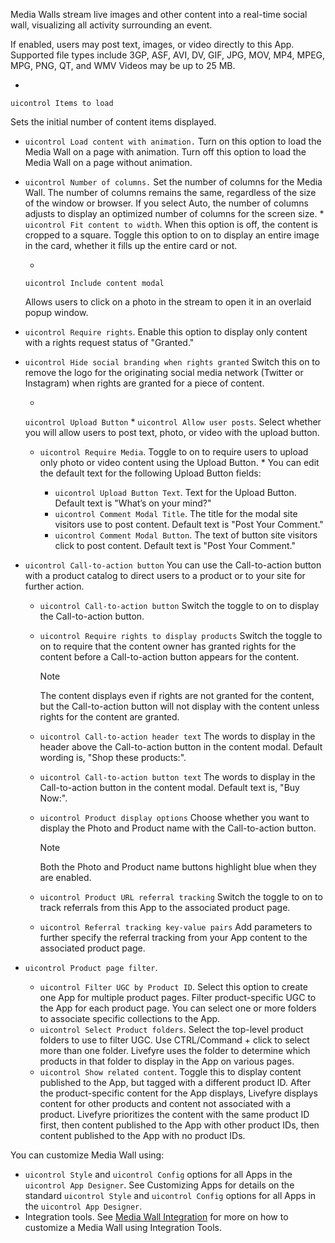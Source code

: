 ---
---

<a id="section_onc_xtg_sy"></a>

Media Walls stream live images and other content into a real-time social wall, visualizing all activity surrounding an event.

If enabled, users may post text, images, or video directly to this App. Supported file types include 3GP, ASF, AVI, DV, GIF, JPG, MOV, MP4, MPEG, MPG, PNG, QT, and WMV Videos may be up to 25 MB.

  *
  `uicontrol Items to load`
  
  Sets the initial number of content items displayed.
  
  
* `uicontrol Load content with animation.` Turn on this option to load the Media Wall on a page with animation. Turn off this option to load the Media Wall on a page without animation.
* `uicontrol Number of columns.` Set the number of columns for the Media Wall. The number of columns remains the same, regardless of the size of the window or browser. If you select Auto, the number of columns adjusts to display an optimized number of columns for the screen size.
  *
  `uicontrol Fit content to width`. When this option is off, the content is cropped to a square. Toggle this option to on to display an entire image in the card, whether it fills up the entire card or not.
  
  
  *
  `uicontrol Include content modal`
  
  Allows users to click on a photo in the stream to open it in an overlaid popup window.
  
  
* `uicontrol Require rights`. Enable this option to display only content with a rights request status of "Granted."
* `uicontrol Hide social branding when rights granted`
  Switch this on to remove the logo for the originating social media network (Twitter or Instagram) when rights are granted for a piece of content.
  
  
  *
  `uicontrol Upload Button`
      *
      `uicontrol Allow user posts`. Select whether you will allow users to post text, photo, or video with the upload button.
      
      
    * `uicontrol Require Media`. Toggle to on to require users to upload only photo or video content using the Upload Button.
      *
      You can edit the default text for the following Upload Button fields:
      
        * `uicontrol Upload Button Text`. Text for the Upload Button. Default text is "What’s on your mind?"
        * `uicontrol Comment Modal Title`. The title for the modal site visitors use to post content. Default text is "Post Your Comment."
        * `uicontrol Comment Modal Button`. The text of button site visitors click to post content. Default text is "Post Your Comment."
      
  
  
* `uicontrol Call-to-action button`
  You can use the Call-to-action button with a product catalog to direct users to a product or to your site for further action.
  
    * `uicontrol Call-to-action button`
      Switch the toggle to on to display the Call-to-action button.
      
      
    * `uicontrol Require rights to display products`
      Switch the toggle to on to require that the content owner has granted rights for the content before a Call-to-action button appears for the content.
      
      >[!NOTE]
      >
      >The content displays even if rights are not granted for the content, but the Call-to-action button will not display with the content unless rights for the content are granted.
      
    * `uicontrol Call-to-action header text`
      The words to display in the header above the Call-to-action button in the content modal. Default wording is, "Shop these products:".
      
      
    * `uicontrol Call-to-action button text`
      The words to display in the Call-to-action button in the content modal. Default text is, "Buy Now:".
      
      
    * `uicontrol Product display options`
      Choose whether you want to display the Photo and Product name with the Call-to-action button.
      
      >[!NOTE]
      >
      >Both the Photo and Product name buttons highlight blue when they are enabled.
      
    * `uicontrol Product URL referral tracking`
      Switch the toggle to on to track referrals from this App to the associated product page.
      
      
    * `uicontrol Referral tracking key-value pairs`
      Add parameters to further specify the referral tracking from your App content to the associated product page.
      
      
  
* `uicontrol Product page filter`.
    * `uicontrol Filter UGC by Product ID`. Select this option to create one App for multiple product pages. Filter product-specific UGC to the App for each product page. You can select one or more folders to associate specific collections to the App.
    * `uicontrol Select Product folders`. Select the top-level product folders to use to filter UGC. Use CTRL/Command + click to select more than one folder. Livefyre uses the folder to determine which products in that folder to display in the App on various pages.
    * `uicontrol Show related content`. Toggle this to display content published to the App, but tagged with a different product ID. After the product-specific content for the App displays, Livefyre displays content for other products and content not associated with a product. Livefyre prioritizes the content with the same product ID first, then content published to the App with other product IDs, then content published to the App with no product IDs.
  
You can customize Media Wall using:

* `uicontrol Style` and `uicontrol Config` options for all Apps in the `uicontrol App Designer`. See Customizing Apps for details on the standard `uicontrol Style` and `uicontrol Config` options for all Apps in the `uicontrol App Designer`.
* Integration tools. See [Media Wall Integration](c_media_wall_integration.md#c_media_wall_integration) for more on how to customize a Media Wall using Integration Tools.
